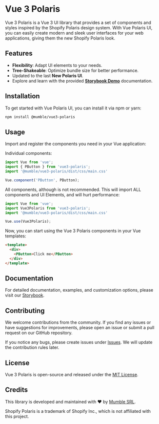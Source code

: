 # Vue 3 Polaris

Vue 3 Polaris is a Vue 3 UI library that provides a set of components and styles inspired by the Shopify Polaris design system. With Vue Polaris UI, you can easily create modern and sleek user interfaces for your web applications, giving them the new Shopify Polaris look.

## Features

- **Flexibility**: Adapt UI elements to your needs.
- **Tree-Shakeable**: Optimize bundle size for better performance.
- Updated to the last **New Polaris UI**.
- Explore and learn with the provided **[Storybook Demo]()** documentation.

## Installation

To get started with Vue Polaris UI, you can install it via npm or yarn:

```bash
npm install @mumble/vue3-polaris
```

## Usage

Import and register the components you need in your Vue application:

Individual components:
```javascript
import Vue from 'vue';
import { PButton } from 'vue3-polaris';
import '@mumble/vue3-polaris/dist/css/main.css'

Vue.component('PButton', PButton);
```

All components, although is not recommended. This will import ALL components and UI Elements, and will hurt performance:
```javascript
import Vue from 'vue';
import Vue3Polaris from 'vue3-polaris';
import '@mumble/vue3-polaris/dist/css/main.css'

Vue.use(Vue3Polaris);
```

Now, you can start using the Vue 3 Polaris components in your Vue templates:

```html
<template>
  <div>
    <PButton>Click me</PButton>
  </div>
</template>
```

## Documentation

For detailed documentation, examples, and customization options, please visit our [Storybook](https://github.com/your-repo/vue-polaris-ui).

## Contributing
We welcome contributions from the community. If you find any issues or have suggestions for improvements, please open an issue or submit a pull request on our GitHub repository.

If you notice any bugs, please create issues under [Issues](https://github.com/your-repo/vue3-polaris/issues). We will update the contribution rules later.

## License

Vue 3 Polaris is open-source and released under the [MIT License](https://github.com/your-repo/vue-polaris-ui/blob/main/LICENSE).

## Credits

This library is developed and maintained with ❤️ by [Mumble SRL](https://mumble.it/en/).

Shopify Polaris is a trademark of Shopify Inc., which is not affiliated with this project.